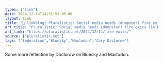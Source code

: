 ```yaml
---
types: ["link"]
date: 2024-12-14T14:51:53-05:00
layout: link
title: "🔗 linkblog: Pluralistic: Social media needs (dumpster) fire exits (14 Dec 2024) – Pluralistic: Daily links from Cory Doctorow'"
art_title: "Pluralistic: Social media needs (dumpster) fire exits (14 Dec 2024) – Pluralistic: Daily links from Cory Doctorow"
art_link: "https://pluralistic.net/2024/12/14/fire-exits/"
source: ["pluralistic.net"]
tags: ["federation","Bluesky","Mastodon","Cory Doctorow"]
---
```

Some more reflection by Doctorow on Bluesky and Mastodon.
